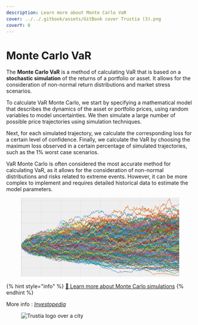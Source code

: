 ```yaml
---
description: Learn more about Monte Carlo VaR
cover: ../../.gitbook/assets/GitBook cover Trustia (3).png
coverY: 0
---
```


# Monte Carlo VaR

The **Monte Carlo VaR** is a method of calculating VaR that is based on a **stochastic simulation** of the returns of a portfolio or asset. It allows for the consideration of non-normal return distributions and market stress scenarios.

To calculate VaR Monte Carlo, we start by specifying a mathematical model that describes the dynamics of the asset or portfolio prices, using random variables to model uncertainties. We then simulate a large number of possible price trajectories using simulation techniques.

Next, for each simulated trajectory, we calculate the corresponding loss for a certain level of confidence. Finally, we calculate the VaR by choosing the maximum loss observed in a certain percentage of simulated trajectories, such as the 1% worst case scenarios.

VaR Monte Carlo is often considered the most accurate method for calculating VaR, as it allows for the consideration of non-normal distributions and risks related to extreme events. However, it can be more complex to implement and requires detailed historical data to estimate the model parameters.

<figure><img src="../../.gitbook/assets/68747470733a2f2f66696e6172792e636f6d2f626c6f672f636f6e74656e742f696d616765732f323032312f31312f315f7a654535397a666a524a6d496e6777764a73764d52512d2d312d2e706e67.webp" alt="Example Monte Carlo VaR charts"><figcaption></figcaption></figure>

{% hint style="info" %}
[🔗 Learn more about Monte Carlo simulations](../backtesting-strategies/monte-carlo-simulations.md)
{% endhint %}

More info : [_Investopedia_](https://www.investopedia.com/terms/m/montecarlosimulation.asp)

<figure><img src="../../.gitbook/assets/Capture d’écran 2023-12-19 à 18.42.18.png" alt="Trustia logo over a city"><figcaption></figcaption></figure>

